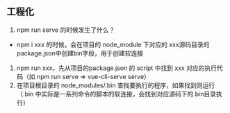 ## 工程化

1. npm run serve 的时候发生了什么？
  - npm i xxx 的时候，会在项目的 node_module 下对应的 xxx源码目录的package.json中创建bin字段，用于创建软连接
  1. npm run xxx，先从项目的package.json 的 script 中找到 xxx 对应的执行代码（如 npm run serve => vue-cli-serve serve）
  2. 在项目根目录的 node_modules/.bin 查找要执行的程序，如果找到则运行（.bin 中实际是一系列命令的脚本的软连接，会找到对应源码下的.bin目录执行）
